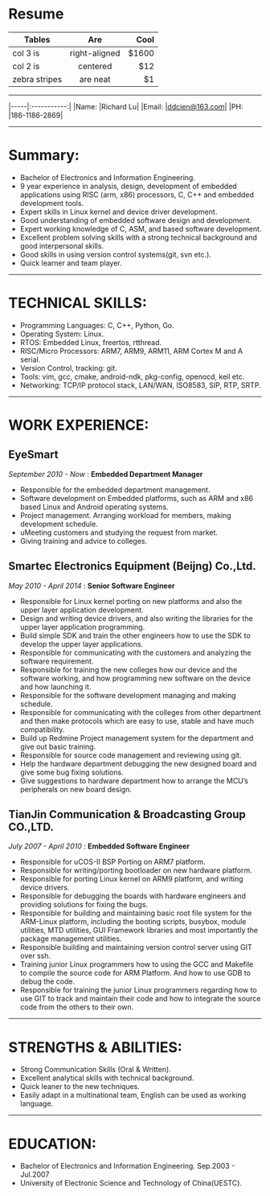 # Resume


| Tables        | Are           | Cool  |
| ------------- |:-------------:| -----:|
| col 3 is      | right-aligned | $1600 |
| col 2 is      | centered      |   $12 |
| zebra stripes | are neat      |    $1 |

---
|-----|:-----------:|
|Name:  |Richard Lu|
|Email: |<ddcien@163.com>|
|PH:    |186-1186-2869|

---
# Summary:
* Bachelor of Electronics and Information Engineering.
* 9 year experience in analysis, design, development of embedded applications using RISC (arm, x86) processors, C, C++ and embedded development tools.
* Expert skills in Linux kernel and device driver development.
* Good understanding of embedded software design and development.
* Expert working knowledge of C, ASM, and based software development.
* Excellent problem solving skills with a strong technical background and good interpersonal skills.
* Good skills in using version control systems(git, svn etc.).
* Quick learner and team player.

---
# TECHNICAL SKILLS:
* Programming Languages: C, C++, Python, Go.
* Operating System: Linux.
* RTOS: Embedded Linux, freertos, rtthread.
* RISC/Micro Processors: ARM7, ARM9, ARM11, ARM Cortex M and A serial.
* Version Control, tracking: git.
* Tools: vim, gcc, cmake, android-ndk, pkg-config, openocd, keil etc.
* Networking: TCP/IP protocol stack, LAN/WAN, ISO8583, SIP, RTP, SRTP.

---
# WORK EXPERIENCE:
## EyeSmart
*September 2010 - Now* :
**Embedded Department Manager**

* Responsible for the embedded department management.
* Software development on Embedded platforms, such as ARM and x86 based Linux and Android operating systems.
* Project management. Arranging workload for members, making development schedule.
* uMeeting customers and studying the request from market.
* Giving training and advice to colleges.
 
## Smartec Electronics Equipment (Beijng) Co.,Ltd. 
*May 2010 - April 2014*	:
**Senior Software Engineer**

* Responsible for Linux kernel porting on new platforms and also the upper layer application development.
* Design and writing device drivers, and also writing the libraries for the upper layer application programming.
* Build simple SDK and train the other engineers how to use the SDK to develop the upper layer applications.
* Responsible for communicating with the customers and analyzing the software requirement.
* Responsible for training the new colleges how our device and the software working, and how programming new software on the device and how launching it.
* Responsible for the software development managing and making schedule.
* Responsible for communicating with the colleges from other department and then make protocols which are easy to use, stable and have much compatibility.
* Build up Redmine Project management system for the department and give out basic training.
* Responsible for source code management and reviewing using git.
* Help the hardware department debugging the new designed board and give some bug fixing solutions.
* Give suggestions to hardware department how to arrange the MCU’s peripherals on new board design.

## TianJin Communication & Broadcasting Group CO.,LTD. 
*July 2007 - April 2010* :
**Embedded Software Engineer**

* Responsible for uCOS-II BSP Porting on ARM7 platform.
* Responsible for writing/porting bootloader on new hardware platform.
* Responsible for porting Linux kernel on ARM9 platform, and writing device drivers.
* Responsible for debugging the boards with hardware engineers and providing solutions for fixing the bugs.
* Responsible for building and maintaining basic root file system for the ARM-Linux platform, including the booting scripts, busybox, module utilities, MTD utilities, GUI Framework libraries and most importantly the package management utilities.
* Responsible building and maintaining version control server using GIT over ssh.
* Training junior Linux programmers how to using the GCC and Makefile to compile the source code for ARM Platform. And how to use GDB to debug the code.
* Responsible for training the junior Linux programmers regarding how to use GIT to track and maintain their code and how to integrate the source code from the others to their own.

---
# STRENGTHS & ABILITIES:
* Strong Communication Skills (Oral & Written).
* Excellent analytical skills with technical background.
* Quick leaner to the new techniques.
* Easily adapt in a multinational team, English can be used as working language.
 
---
# EDUCATION:
* Bachelor of Electronics and Information Engineering.  Sep.2003 - Jul.2007
* University of Electronic Science and Technology of China(UESTC).
